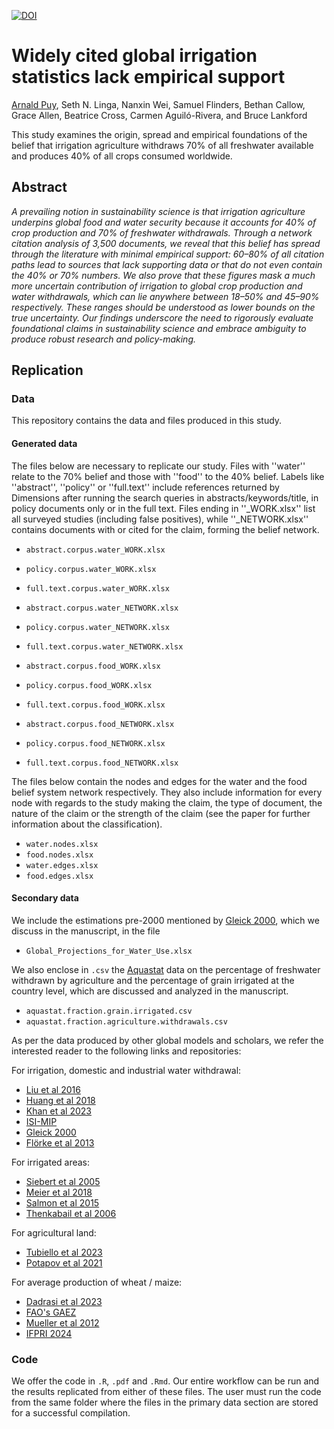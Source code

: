 [![DOI](https://zenodo.org/badge/DOI/10.5281/zenodo.13885281.svg)](https://doi.org/10.5281/zenodo.13885281)

# Widely cited global irrigation statistics lack empirical support

[Arnald Puy](https://www.arnaldpuy.com/), Seth N. Linga, Nanxin Wei, Samuel Flinders, Bethan Callow, 
Grace Allen, Beatrice Cross, Carmen Aguiló-Rivera, and Bruce Lankford

This study examines the origin, spread and empirical foundations of the belief that 
irrigation agriculture withdraws 70% of all freshwater available and produces 40% 
of all crops consumed worldwide.

## Abstract

*A prevailing notion in sustainability science is that irrigation agriculture underpins 
global food and water security because it accounts for 40% of crop production and 70% 
of freshwater withdrawals. Through a network citation analysis of 3,500 documents, 
we reveal that this belief has spread through the literature with minimal empirical 
support: 60–80% of all citation paths lead to sources that lack supporting data or 
that do not even contain the 40% or 70% numbers. We also prove that these figures 
mask a much more uncertain contribution of irrigation to global crop production 
and water withdrawals, which can lie anywhere between 18–50% and 45–90% respectively. 
These ranges should be understood as lower bounds on the true uncertainty. 
Our findings underscore the need to rigorously evaluate foundational claims in 
sustainability science and embrace ambiguity to produce robust research and policy-making.*

## Replication

### Data

This repository contains the data and files produced in this study.

#### Generated data

The files below are necessary to replicate our study. Files with ''water'' relate to 
the 70% belief and those with ''food'' to the 40% belief. Labels like ''abstract'', 
''policy'' or ''full.text'' include references returned by Dimensions after running the
search queries in abstracts/keywords/title, in policy documents only or in the 
full text. Files ending in ''_WORK.xlsx'' list all surveyed  studies (including 
false positives), while ''_NETWORK.xlsx'' contains documents with or cited for the 
claim, forming the belief network.

* `abstract.corpus.water_WORK.xlsx`   
* `policy.corpus.water_WORK.xlsx`      
* `full.text.corpus.water_WORK.xlsx`  

* `abstract.corpus.water_NETWORK.xlsx` 
* `policy.corpus.water_NETWORK.xlsx`  
* `full.text.corpus.water_NETWORK.xlsx` 

* `abstract.corpus.food_WORK.xlsx`     
* `policy.corpus.food_WORK.xlsx`       
* `full.text.corpus.food_WORK.xlsx`    

* `abstract.corpus.food_NETWORK.xlsx`  
* `policy.corpus.food_NETWORK.xlsx`     
* `full.text.corpus.food_NETWORK.xlsx`

The files below contain the nodes and edges for the water and the food belief system network 
respectively. They also include information for every node with regards to the study
making the claim, the type of document, the nature of the claim or the strength of the claim
(see the paper for further information about the classification).

* `water.nodes.xlsx`
* `food.nodes.xlsx`
* `water.edges.xlsx`
* `food.edges.xlsx`

#### Secondary data

We include the estimations pre-2000 mentioned by [Gleick 2000](https://books.google.co.uk/books/about/The_World_s_Water_2000_2001.html?id=b61zOkAs5NcC&redir_esc=y), 
which we discuss in the manuscript, in the file

* `Global_Projections_for_Water_Use.xlsx`

We also enclose in `.csv` the [Aquastat](https://data.apps.fao.org/aquastat/?lang=en) data 
on the percentage of freshwater withdrawn by agriculture and the percentage of grain 
irrigated at the country level, which  are discussed and analyzed in the manuscript.

* `aquastat.fraction.grain.irrigated.csv`
* `aquastat.fraction.agriculture.withdrawals.csv`

As per the data produced by other global models and scholars, we refer the interested reader
to the following links and repositories:

For irrigation, domestic and industrial water withdrawal:

* [Liu et al 2016](https://pubs.acs.org/doi/10.1021/acs.est.6b01065)
* [Huang et al 2018](https://hess.copernicus.org/articles/22/2117/2018/)
* [Khan et al 2023](https://www.nature.com/articles/s41597-023-02086-2)
* [ISI-MIP](https://www.isimip.org/)
* [Gleick 2000](https://books.google.co.uk/books?id=b61zOkAs5NcC&printsec=copyright&redir_esc=y#v=onepage&q&f=false)
* [Flörke et al 2013](https://www.sciencedirect.com/science/article/abs/pii/S0959378012001318)

For irrigated areas:

* [Siebert et al 2005](https://hess.copernicus.org/articles/9/535/2005/) 
* [Meier et al 2018](https://hess.copernicus.org/articles/22/1119/2018/)
* [Salmon et al 2015](https://www.sciencedirect.com/science/article/abs/pii/S0303243415000240?via%3Dihub)
* [Thenkabail et al 2006](https://www.iwmi.org/Publications/IWMI_Research_Reports/PDF/pub105/RR105.pdf)

For agricultural land:

* [Tubiello et al 2023](https://essd.copernicus.org/articles/15/4997/2023/)
* [Potapov et al 2021](https://www.nature.com/articles/s43016-021-00429-z)

For average production of wheat / maize:

* [Dadrasi et al 2023](https://www.nature.com/articles/s41598-023-43191-x)
* [FAO's GAEZ](https://gaez.fao.org/pages/crop-summary)
* [Mueller et al 2012](https://www.nature.com/articles/nature11420)
* [IFPRI 2024](https://dataverse.harvard.edu/dataset.xhtml?persistentId=doi:10.7910/DVN/SWPENT)

### Code

We offer the code in `.R`, `.pdf` and `.Rmd`. Our entire workflow can be run and the 
results replicated from either of these files. The user must run the code from the 
same folder where the files in the primary data section are stored for a successful 
compilation.

